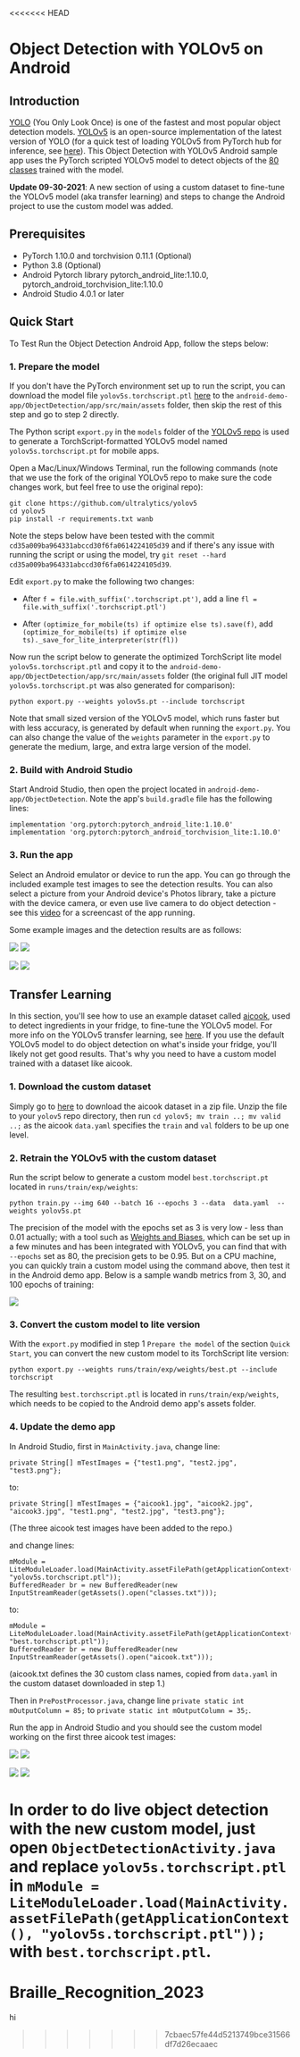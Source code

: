 <<<<<<< HEAD
# Object Detection with YOLOv5 on Android

## Introduction

[YOLO](https://pjreddie.com/darknet/yolo/) (You Only Look Once) is one of the fastest and most popular object detection models. [YOLOv5](https://github.com/ultralytics/yolov5) is an open-source implementation of the latest version of YOLO (for a quick test of loading YOLOv5 from PyTorch hub for inference, see [here](https://pytorch.org/hub/ultralytics_yolov5/#load-from-pytorch-hub)). This Object Detection with YOLOv5 Android sample app uses the PyTorch scripted YOLOv5 model to detect objects of the [80 classes](https://github.com/ultralytics/yolov5/blob/master/data/coco.yaml) trained with the model.

**Update 09-30-2021**: A new section of using a custom dataset to fine-tune the YOLOv5 model (aka transfer learning) and steps to change the Android project to use the custom model was added.

## Prerequisites

* PyTorch 1.10.0 and torchvision 0.11.1 (Optional)
* Python 3.8 (Optional)
* Android Pytorch library pytorch_android_lite:1.10.0, pytorch_android_torchvision_lite:1.10.0
* Android Studio 4.0.1 or later

## Quick Start

To Test Run the Object Detection Android App, follow the steps below:

### 1. Prepare the model

If you don't have the PyTorch environment set up to run the script, you can download the model file `yolov5s.torchscript.ptl` [here](https://pytorch-mobile-demo-apps.s3.us-east-2.amazonaws.com/yolov5s.torchscript.ptl) to the `android-demo-app/ObjectDetection/app/src/main/assets` folder, then skip the rest of this step and go to step 2 directly.

The Python script `export.py` in the `models` folder of the [YOLOv5 repo](https://github.com/ultralytics/yolov5) is used to generate a TorchScript-formatted YOLOv5 model named `yolov5s.torchscript.pt` for mobile apps.

Open a Mac/Linux/Windows Terminal, run the following commands (note that we use the fork of the original YOLOv5 repo to make sure the code changes work, but feel free to use the original repo):

```
git clone https://github.com/ultralytics/yolov5
cd yolov5
pip install -r requirements.txt wanb
```

Note the steps below have been tested with the commit `cd35a009ba964331abccd30f6fa0614224105d39` and if there's any issue with running the script or using the model, try `git reset --hard cd35a009ba964331abccd30f6fa0614224105d39`.

Edit `export.py` to make the following two changes:

* After `f = file.with_suffix('.torchscript.pt')`, add a line `fl = file.with_suffix('.torchscript.ptl')`

* After `(optimize_for_mobile(ts) if optimize else ts).save(f)`, add `(optimize_for_mobile(ts) if optimize else ts)._save_for_lite_interpreter(str(fl))`

Now run the script below to generate the optimized TorchScript lite model `yolov5s.torchscript.ptl` and copy it to the `android-demo-app/ObjectDetection/app/src/main/assets` folder (the original full JIT model `yolov5s.torchscript.pt` was also generated for comparison):

```
python export.py --weights yolov5s.pt --include torchscript
```

Note that small sized version of the YOLOv5 model, which runs faster but with less accuracy, is generated by default when running the `export.py`. You can also change the value of the `weights` parameter in the `export.py` to generate the medium, large, and extra large version of the model.

### 2. Build with Android Studio

Start Android Studio, then open the project located in `android-demo-app/ObjectDetection`. Note the app's `build.gradle` file has the following lines:

```
implementation 'org.pytorch:pytorch_android_lite:1.10.0'
implementation 'org.pytorch:pytorch_android_torchvision_lite:1.10.0'
```

### 3. Run the app

Select an Android emulator or device to run the app. You can go through the included example test images to see the detection results. You can also select a picture from your Android device's Photos library, take a picture with the device camera, or even use live camera to do object detection - see this [video](https://drive.google.com/file/d/1-5AoRONUqZPZByM-fy0m7r8Ct11OnlIT/view) for a screencast of the app running.

Some example images and the detection results are as follows:

![](screenshot1.png)
![](screenshot2.png)

![](screenshot3.png)
![](screenshot4.png)

## Transfer Learning

In this section, you'll see how to use an example dataset called [aicook](https://universe.roboflow.com/karel-cornelis-q2qqg/aicook-lcv4d/4), used to detect ingredients in your fridge, to fine-tune the YOLOv5 model. For more info on the YOLOv5 transfer learning, see [here](https://github.com/ultralytics/yolov5/issues/1314). If you use the default YOLOv5 model to do object detection on what's inside your fridge, you'll likely not get good results. That's why you need to have a custom model trained with a dataset like aicook.

### 1. Download the custom dataset

Simply go to [here](https://universe.roboflow.com/karel-cornelis-q2qqg/aicook-lcv4d/4) to download the aicook dataset in a zip file. Unzip the file to your `yolov5` repo directory, then run `cd yolov5; mv train ..; mv valid ..;` as the aicook `data.yaml` specifies the `train` and `val` folders to be up one level.

### 2. Retrain the YOLOv5 with the custom dataset

Run the script below to generate a custom model `best.torchscript.pt` located in `runs/train/exp/weights`:

```
python train.py --img 640 --batch 16 --epochs 3 --data  data.yaml  --weights yolov5s.pt
```

The precision of the model with the epochs set as 3 is very low - less than 0.01 actually; with a tool such as [Weights and Biases](https://wandb.ai), which can be set up in a few minutes and has been integrated with YOLOv5, you can find that with `--epochs` set as 80, the precision gets to be 0.95. But on a CPU machine, you can quickly train a custom model using the command above, then test it in the Android demo app. Below is a sample wandb metrics from 3, 30, and 100 epochs of training:

![](metrics.png)

### 3. Convert the custom model to lite version

With the `export.py` modified in step 1 `Prepare the model` of the section `Quick Start`, you can convert the new custom model to its TorchScript lite version:

```
python export.py --weights runs/train/exp/weights/best.pt --include torchscript
```

The resulting `best.torchscript.ptl` is located in `runs/train/exp/weights`, which needs to be copied to the Android demo app's assets folder.

### 4. Update the demo app

In Android Studio, first in `MainActivity.java`, change line:

```
private String[] mTestImages = {"test1.png", "test2.jpg", "test3.png"};
```
to:
```
private String[] mTestImages = {"aicook1.jpg", "aicook2.jpg", "aicook3.jpg", "test1.png", "test2.jpg", "test3.png"};
```
(The three aicook test images have been added to the repo.)

and change lines:
```
mModule = LiteModuleLoader.load(MainActivity.assetFilePath(getApplicationContext(), "yolov5s.torchscript.ptl"));
BufferedReader br = new BufferedReader(new InputStreamReader(getAssets().open("classes.txt")));
```
to:
```
mModule = LiteModuleLoader.load(MainActivity.assetFilePath(getApplicationContext(), "best.torchscript.ptl"));
BufferedReader br = new BufferedReader(new InputStreamReader(getAssets().open("aicook.txt")));
```
(aicook.txt defines the 30 custom class names, copied from `data.yaml` in the custom dataset downloaded in step 1.)

Then in `PrePostProcessor.java`, change line `private static int mOutputColumn = 85;` to `private static int mOutputColumn = 35;`.

Run the app in Android Studio and you should see the custom model working on the first three aicook test images:

![](aicook1.png)
![](aicook2.png)

![](aicook3.png)
![](aicook4.png)

In order to do live object detection with the new custom model, just open `ObjectDetectionActivity.java` and replace `yolov5s.torchscript.ptl` in `mModule = LiteModuleLoader.load(MainActivity.assetFilePath(getApplicationContext(), "yolov5s.torchscript.ptl"));` with `best.torchscript.ptl`.
=======
# Braille_Recognition_2023
hi
>>>>>>> 7cbaec57fe44d5213749bce31566df7d26ecaaec
